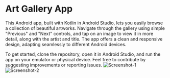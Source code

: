 # Art Gallery App

This Android app, built with Kotlin in Android Studio, lets you easily browse a collection of beautiful artworks. Navigate through the gallery using simple "Previous" and "Next" controls, and tap on an image to view it in more detail, along with the artist and title. The app offers a clean and responsive design, adapting seamlessly to different Android devices.

To get started, clone the repository, open it in Android Studio, and run the app on your emulator or physical device. Feel free to contribute by suggesting improvements or reporting issues.
![Screenshot-1](https://pixvid.org/images/2025/05/08/art-gallery.png)
![Screenshot-2](https://pixvid.org/images/2025/05/08/art-gallery-landscape.png)
